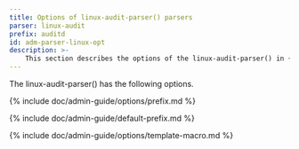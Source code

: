 ```yaml
---
title: Options of linux-audit-parser() parsers
parser: linux-audit
prefix: auditd
id: adm-parser-linux-opt
description: >-
	This section describes the options of the linux-audit-parser() in {{ site.product.short_name }}.
---
```


The linux-audit-parser() has the following options.

{% include doc/admin-guide/options/prefix.md %}

{% include doc/admin-guide/default-prefix.md %}

{% include doc/admin-guide/options/template-macro.md %}

